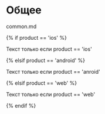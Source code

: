 # Общее

common.md

{% if  product == 'ios' %}

Текст только если product == 'ios'

{% elsif product == 'android' %}

Текст только если product == 'anroid'

{% elsif product == 'web' %}

Текст только если product == 'web'

{% endif %}